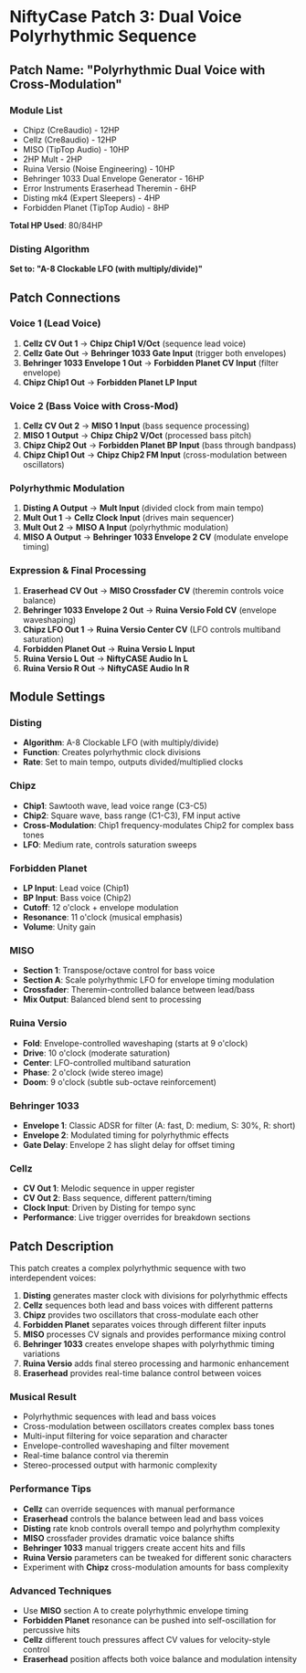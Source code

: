 # NiftyCase Patch 3: Dual Voice Polyrhythmic Sequence

## Patch Name: "Polyrhythmic Dual Voice with Cross-Modulation"

### Module List
- Chipz (Cre8audio) - 12HP
- Cellz (Cre8audio) - 12HP  
- MISO (TipTop Audio) - 10HP
- 2HP Mult - 2HP
- Ruina Versio (Noise Engineering) - 10HP
- Behringer 1033 Dual Envelope Generator - 16HP
- Error Instruments Eraserhead Theremin - 6HP
- Disting mk4 (Expert Sleepers) - 4HP
- Forbidden Planet (TipTop Audio) - 8HP

**Total HP Used**: 80/84HP

### Disting Algorithm
**Set to: "A-8 Clockable LFO (with multiply/divide)"**

## Patch Connections

### Voice 1 (Lead Voice)
1. **Cellz CV Out 1** → **Chipz Chip1 V/Oct** (sequence lead voice)
2. **Cellz Gate Out** → **Behringer 1033 Gate Input** (trigger both envelopes)
3. **Behringer 1033 Envelope 1 Out** → **Forbidden Planet CV Input** (filter envelope)
4. **Chipz Chip1 Out** → **Forbidden Planet LP Input**

### Voice 2 (Bass Voice with Cross-Mod)
1. **Cellz CV Out 2** → **MISO 1 Input** (bass sequence processing)
2. **MISO 1 Output** → **Chipz Chip2 V/Oct** (processed bass pitch)
3. **Chipz Chip2 Out** → **Forbidden Planet BP Input** (bass through bandpass)
4. **Chipz Chip1 Out** → **Chipz Chip2 FM Input** (cross-modulation between oscillators)

### Polyrhythmic Modulation
1. **Disting A Output** → **Mult Input** (divided clock from main tempo)
2. **Mult Out 1** → **Cellz Clock Input** (drives main sequencer)
3. **Mult Out 2** → **MISO A Input** (polyrhythmic modulation)
4. **MISO A Output** → **Behringer 1033 Envelope 2 CV** (modulate envelope timing)

### Expression & Final Processing
1. **Eraserhead CV Out** → **MISO Crossfader CV** (theremin controls voice balance)
2. **Behringer 1033 Envelope 2 Out** → **Ruina Versio Fold CV** (envelope waveshaping)
3. **Chipz LFO Out 1** → **Ruina Versio Center CV** (LFO controls multiband saturation)
4. **Forbidden Planet Out** → **Ruina Versio L Input**
5. **Ruina Versio L Out** → **NiftyCASE Audio In L**
6. **Ruina Versio R Out** → **NiftyCASE Audio In R**

## Module Settings

### Disting
- **Algorithm**: A-8 Clockable LFO (with multiply/divide)
- **Function**: Creates polyrhythmic clock divisions
- **Rate**: Set to main tempo, outputs divided/multiplied clocks

### Chipz
- **Chip1**: Sawtooth wave, lead voice range (C3-C5)
- **Chip2**: Square wave, bass range (C1-C3), FM input active
- **Cross-Modulation**: Chip1 frequency-modulates Chip2 for complex bass tones
- **LFO**: Medium rate, controls saturation sweeps

### Forbidden Planet
- **LP Input**: Lead voice (Chip1)
- **BP Input**: Bass voice (Chip2) 
- **Cutoff**: 12 o'clock + envelope modulation
- **Resonance**: 11 o'clock (musical emphasis)
- **Volume**: Unity gain

### MISO
- **Section 1**: Transpose/octave control for bass voice
- **Section A**: Scale polyrhythmic LFO for envelope timing modulation
- **Crossfader**: Theremin-controlled balance between lead/bass
- **Mix Output**: Balanced blend sent to processing

### Ruina Versio
- **Fold**: Envelope-controlled waveshaping (starts at 9 o'clock)
- **Drive**: 10 o'clock (moderate saturation)
- **Center**: LFO-controlled multiband saturation
- **Phase**: 2 o'clock (wide stereo image)
- **Doom**: 9 o'clock (subtle sub-octave reinforcement)

### Behringer 1033
- **Envelope 1**: Classic ADSR for filter (A: fast, D: medium, S: 30%, R: short)
- **Envelope 2**: Modulated timing for polyrhythmic effects
- **Gate Delay**: Envelope 2 has slight delay for offset timing

### Cellz
- **CV Out 1**: Melodic sequence in upper register
- **CV Out 2**: Bass sequence, different pattern/timing
- **Clock Input**: Driven by Disting for tempo sync
- **Performance**: Live trigger overrides for breakdown sections

## Patch Description

This patch creates a complex polyrhythmic sequence with two interdependent voices:

1. **Disting** generates master clock with divisions for polyrhythmic effects
2. **Cellz** sequences both lead and bass voices with different patterns
3. **Chipz** provides two oscillators that cross-modulate each other
4. **Forbidden Planet** separates voices through different filter inputs
5. **MISO** processes CV signals and provides performance mixing control
6. **Behringer 1033** creates envelope shapes with polyrhythmic timing variations
7. **Ruina Versio** adds final stereo processing and harmonic enhancement
8. **Eraserhead** provides real-time balance control between voices

### Musical Result
- Polyrhythmic sequences with lead and bass voices
- Cross-modulation between oscillators creates complex bass tones
- Multi-input filtering for voice separation and character
- Envelope-controlled waveshaping and filter movement
- Real-time balance control via theremin
- Stereo-processed output with harmonic complexity

### Performance Tips
- **Cellz** can override sequences with manual performance
- **Eraserhead** controls the balance between lead and bass voices
- **Disting** rate knob controls overall tempo and polyrhythm complexity
- **MISO** crossfader provides dramatic voice balance shifts
- **Behringer 1033** manual triggers create accent hits and fills
- **Ruina Versio** parameters can be tweaked for different sonic characters
- Experiment with **Chipz** cross-modulation amounts for bass complexity

### Advanced Techniques
- Use **MISO** section A to create polyrhythmic envelope timing
- **Forbidden Planet** resonance can be pushed into self-oscillation for percussive hits
- **Cellz** different touch pressures affect CV values for velocity-style control
- **Eraserhead** position affects both voice balance and modulation intensity
